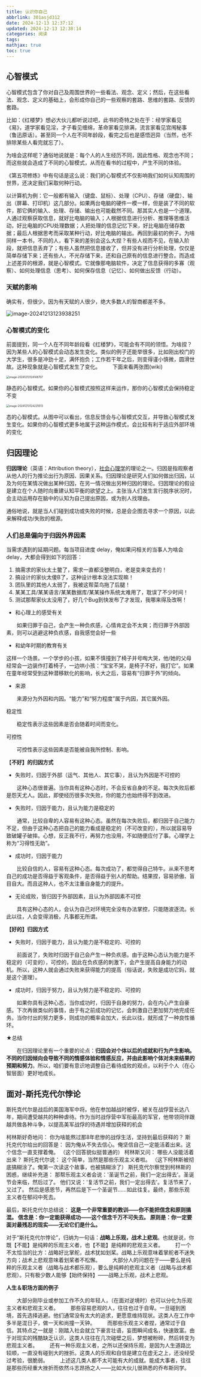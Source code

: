 ```yaml
---
title: 认识你自己
abbrlink: 301asjd312
date: 2024-12-13 12:37:12
updated: 2024-12-13 12:38:14
categories: 阅读
tags:
mathjax: true
toc: true
---
```

<meta name="referrer" content="no-referrer"/>

## 心智模式

心智模式包含了你对自己及周围世界的一些看法、观念、定义；然后，在这些看法、观念、定义的基础上，会形成你自己的一些观察的套路、思维的套路、反馈的套路。

比如：《红楼梦》想必大伙儿都听说过吧，此书的奇特之处在于：经学家看见《易》，道学家看见淫，才子看见缠绵，革命家看见排满，流言家看见宫闱秘事（鲁迅原话）。甚至同一个人在不同年龄段，看完之后也是感悟迥异（当然，也不排除某些人看完就忘了）。

为啥会这样呢？通俗地说就是：每个人的人生经历不同，因此性格、观念也不同；而这些就会造成了不同的心智模式，从而在看书的过程中，产生不同的体验。

《第五项修炼》中有句话是这么说：我们的心智模式不仅影响我们如何认知周围的世界，还决定我们采取何种行动。

以计算机为例：它一般都有输入（键盘、鼠标）、处理（CPU）、存储（硬盘）、输出（屏幕、打印机）这几部分。如果两台电脑的硬件一模一样，但是装了不同的软件，那它俩的输入、处理、存储、输出也可能截然不同。那其实人也是一个道理。人通过观察获取信息，就好比电脑的输入；人根据信息进行分析、推理等思维活动，好比电脑的CPU处理数据；人把处理的信息记忆下来，好比电脑在储存数据；最后人根据思考而采取某种行动，好比电脑的输出。再回到最初的例子。为啥同样一本书，不同的人，看下来的差别会这么大捏？有些人视而不见，在输入阶段，就把信息丢弃了；有些人虽然把信息接收了，但并没有进行分析处理，仅仅是简单存储下来；还有些人，不光存储下来，还和自己原有的信息进行整合。而造成上述差异的根源，就是心智模式。它就像那电脑软件，决定了信息获得的多寡（观察）、如何处理信息（思考）、如何保存信息（记忆）、如何做出反馈（行动）。

### 天赋的影响

确实有，但很少。因为有天赋的人很少，绝大多数人的智商都差不多。

![image-20241213123938251](https://img-blog.csdnimg.cn/direct/4e258fd68cb14304ae6985f42affbde2.png)

### 心智模式的变化

前面提到，同一个人在不同年龄段看《红楼梦》，可能会有不同的领悟。为啥捏？因为某些人的心智模式会动态发生变化。类似的例子还能举很多，比如刚出校门的大学生，很多是冲劲十足，满怀抱负；工作若干年之后，则变得谨小慎微，圆滑世故。这种现象就是心智模式发生了变化。
　　下面来看两张图(wiki)

<img src="https://img-blog.csdnimg.cn/direct/16ee4ad734894743bd5ad2e0ecc4e0fd.png" alt="image-20241213124146707" style="zoom:50%;" />

静态的心智模式。如果你的心智模式按照这样来运作，那你的心智模式会保持稳定不变

<img src="https://img-blog.csdnimg.cn/direct/0df8928b3bb04178ad298648c65a0308.png" alt="image-20241213124225513" style="zoom:50%;" />

态的心智模式。从图中可以看出，信息反馈会与心智模式交互，并导致心智模式发生变化。如果你的心智模式更多地属于这种运作模式，会比较有利于适应外部环境的变化

## 归因理论

**归因理论**（英语：Attribution theory），[社会心理学](https://zh.wikipedia.org/wiki/社会心理学)的理论之一。归因是指观察者从他人的行为推论出行为原因、因果关系。归因理论是研究人们如何做出归因，以及为何在某情况做出某种归因，在另一情况做出另种归因的理论。归因理论的假设是建立在个人随时向重建认知平衡的欲望之上。主张当人们发生言行脱序状况时，会主动运用存在脑中的认知为自己提出原因，或为别人找理由。

通俗地说，就是当人们碰到成功或失败的时候，总是会企图去寻求一个原因，以此来解释成功/失败的根源。

### 人们总是偏向于归因外界因素

当需求遇到的延期问题。每当项目进度 delay，俺如果问相关的当事人为啥会 delay，大都会得到如下的回答：

1. 搞需求的家伙太土鳖了，需求一直都没整明白，老是变来变去的！
2. 搞设计的家伙太傻B了，这种设计根本没法实现嘛！
3. 团队里的其他人太弱了，我被这帮菜鸟拖了后腿！
4. 某某工具/某某语言/某某数据库/某某操作系统太难用了，耽误了不少时间！
5. 测试那帮家伙太没用了，好几个Bug到快发布了才发现，我哪来得及改啊！

* 和心理上的感受有关

　　如果归罪于自己，会产生一种负疚感，心情肯定会不太爽；而归罪于外部因素，则可以逃避这种负疚感，自我感觉会好一些

* 和幼年时期的教育有关

这样一个场景。一个学步的小孩，如果不慎撞到了椅子并号啕大哭，他/她的父母经常会一边装作打着椅子，一边哄小孩：“宝宝不哭，是椅子不好，我打它”。如果在童年经常受到这种潜移默化的影响，长大之后，容易有“归罪于外”的倾向。

* 来源

　　来源分为外因和内因。“能力”和“努力程度”属于内因，其它属外因。

稳定性

　　稳定性表示这些因素是否会随着时间而变化。

可控性

　　可控性表示这些因素是否能被自我所控制、影响。



【**不好】的归因方式**

* 失败时，归因于外部（运气、其他人、其它事），且认为外因是不可控的

　　这种心态很普遍。当你具有这种心态时，不会反省自身的不足。每次失败后都是怨天尤人。因此，即使经历很多次失败，你的能力也始终得不到改进。

* 失败时，归因于能力，且认为能力是稳定的

　　通常，比较自卑的人容易有这种心态。虽然在每次失败后，都归因于自己能力不足，但由于这种心态把自己的能力看成是稳定的（不可改变的），所以就容易导致破罐子破摔。心想，反正我不行，再努力也没用，不如随便应付了事。心理学上称为“习得性无助”。

* 成功时，归因于能力

　　比较自信的人，容易有这种心态。每次成功了，都觉得自己特牛。从来不思考自己的成功是否得益于客观条件，是否得益于别人的帮助。结果捏，容易骄傲、盲目自大。而且这种人，也不太注重自身能力的提升。

* 无论成败，皆归因于外部因素，且认为外部因素不可控

　　具有这种心态的人，会认为自己对环境完全没有办法掌控，只能随波逐流。长此以往，人会变得消极，凡事都无所谓。

**【好的】归因方式**

* 失败时，归因于能力，且认为能力是不稳定的、可控的

　　前面说了，失败时归因于自己会产生一种负疚感。由于这种心态认为能力是不稳定的（可变的），可控的，因此在负疚感的刺激下，会产生提高自身能力的动机。所以，这种人就会通过失败来获得能力的提高（俗话说，失败是成功它妈，就是这个道理）。

* 成功时，归因于努力，且认为努力是不稳定的、可控的

　　如果你具有这种心态，当你成功时，归因于自身的努力，会在内心产生自豪感。下次再做类似的事情，由于有之前成功的记忆，会刺激自己更加努力地完成任务。当你付出的努力更多，则成功的概率会加大，长此以往，就形成了一种良性循环。

★总结

　　在归因理论里有一个重要的论点：**归因会对个体以后的成就和行为产生影响。不同的归因倾向会导致不同的情感体验和情感反应，并由此影响个体对未来结果的预期和努力**。所以，咱们要有意识地调整自己看待成败的观点，以利于个人（在心智层面）更好地成长。

## 面对-斯托克代尔悖论

斯托克代尔是战后的美国海军中将。他在参加越战时被俘，被关在战俘营长达八年，期间遭受越共的种种虐待。作为当时战俘营中军衔最高的军官，他带领同伴跟越共做各种斗争，以提高美军战俘的待遇并增加获释的机会

柯林斯好奇地问：
你为啥能熬过那8年悲惨的战俘生活，坚持到最后获释的？
斯托克代尔给出的回答是：
因为俺从不失去信心。俺坚信自己一定能活着出来。这个信念一直支撑着俺。
（这个回答貌似挺普通的）
柯林斯又问：
哪些人没能活着出来？
斯托克代尔说：
这个简单，当然是那些乐观主义者啦。
（这下柯林斯被彻底搞糊涂了。俺第一次读这个故事，也被搞糊涂了）
斯托克代尔察觉到柯林斯的困惑，继续补充道：
那帮乐观主义者会说：'圣诞节之前，我们一定出得去'。圣诞节会来临，然后过了。
他们又说：'复活节之前，我们一定出得去'。复活节来了，又过了。
然后是感恩节，再然后是下一个圣诞节......如此往复。最终，那些乐观主义者在郁闷中死去。

最后，斯托克代尔总结说：
**这是一个非常重要的教训——你不能把信念和原则搞混。
信念是：你一定能获得成功——这个信念千万不可失去。
原则是：你一定要面对最残忍的现实——无论它们是什么。**

对于“斯托克代尔悖论”，归纳为一句话：**战略上乐观，战术上悲观**。也就是说，你既【不能】是纯粹的乐观主义者，也【不能】是纯粹的悲观主义者。
　　打一个不太恰当的比方：战略好比掌舵，战术犹如划桨。战略上乐观意味着掌舵者不迷失方向；战术上悲观意味着划桨者不松懈。
　　大部分人的问题在于——要么是纯粹的乐观主义者（战略与战术都乐观），要么是纯粹的悲观主义者（战略与战术都悲观）。只有极少数人能够【始终保持】——战略上乐观，战术上悲观。

**人生＆职场方面的例子**

　　大部分刚毕业或参加工作不久的年轻人，（在面对逆境时）也可以分化为乐观主义者和悲观主义者。
　　那些容易悲观的人，往往也过于自卑。一旦碰到困境，首先选择逃避。他们通常没有太大的追求，更愿意维持现状。这类人在工作中多半是混日子，做一天和尚撞一天钟。
　　而那些乐观主义者捏，通常过于自信。其特点之一就是：刚踏入社会就立下豪言壮语，妄图瞬间成名，快速致富。由于对现实的残酷缺乏认识，这类人往往在几次碰壁之后，梦想被粉碎，然后转变为悲观主义者。
　　还有一种乐观主义者，之所以还保持乐观，是因为人生道路比较顺，一直没有碰到大的挫折。这类人的乐观和自信是建立在虚无之上，还没经受过考验，很脆弱。
　　上述这几类人都不太可能有大的成就。能成大事者，往往是那些历经重大挫折而依然斗志昂扬之人——比如大伙儿很熟悉的乔布斯同学。